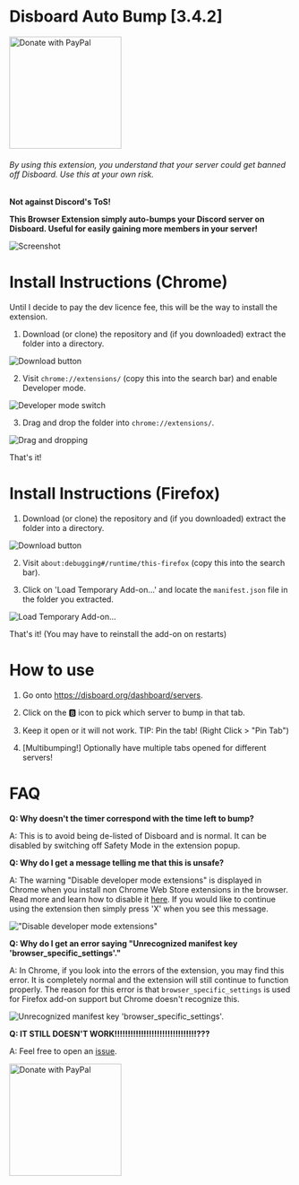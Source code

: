 # Disboard Auto Bump [3.4.2]
<a href="https://www.paypal.com/cgi-bin/webscr?cmd=_s-xclick&hosted_button_id=THEY26JGSUF7Q">
  <img src="https://raw.githubusercontent.com/stefan-niedermann/paypal-donate-button/master/paypal-donate-button.png" alt="Donate with PayPal" width="200" />
</a>

###### *By using this extension, you understand that your server could get banned off Disboard. Use this at your own risk.*

**Not against Discord's ToS!**

**This Browser Extension simply auto-bumps your Discord server on Disboard. Useful for easily gaining more members in your server!**

![Screenshot](https://i.imgur.com/geTxMkp.png)

# Install Instructions (Chrome)

Until I decide to pay the dev licence fee, this will be the way to install the extension.

1. Download (or clone) the repository and (if you downloaded) extract the folder into a directory.

![Download button](https://i.imgur.com/4LxWWS2.png)

2. Visit `chrome://extensions/` (copy this into the search bar) and enable Developer mode.

![Developer mode switch](https://i.imgur.com/EHnZ384.png)

3. Drag and drop the folder into `chrome://extensions/`.

![Drag and dropping](https://i.imgur.com/zg38IHc.png)

That's it!

# Install Instructions (Firefox)

1. Download (or clone) the repository and (if you downloaded) extract the folder into a directory.

![Download button](https://i.imgur.com/4LxWWS2.png)

2. Visit `about:debugging#/runtime/this-firefox` (copy this into the search bar).

3. Click on 'Load Temporary Add-on...' and locate the `manifest.json` file in the folder you extracted.

![Load Temporary Add-on...](https://i.imgur.com/LFz5v7t.png)

That's it! (You may have to reinstall the add-on on restarts)

# How to use

1. Go onto https://disboard.org/dashboard/servers.

2. Click on the 🅱️ icon to pick which server to bump in that tab.

3. Keep it open or it will not work. TIP: Pin the tab! (Right Click > "Pin Tab")

4. [Multibumping!] Optionally have multiple tabs opened for different servers!

# FAQ

**Q: Why doesn't the timer correspond with the time left to bump?**

A: This is to avoid being de-listed of Disboard and is normal. It can be disabled by switching off Safety Mode in the extension popup.

**Q: Why do I get a message telling me that this is unsafe?**

A: The warning "Disable developer mode extensions" is displayed in Chrome when you install non Chrome Web Store extensions in the browser. Read more and learn how to disable it [here](https://www.ghacks.net/2017/07/04/hide-chromes-disable-developer-mode-extensions-warning/). If you would like to continue using the extension then simply press 'X' when you see this message.

!["Disable developer mode extensions"](https://i.imgur.com/y2KiC8s.png)

**Q: Why do I get an error saying "Unrecognized manifest key 'browser_specific_settings'."**

A: In Chrome, if you look into the errors of the extension, you may find this error. It is completely normal and the extension will still continue to function properly. The reason for this error is that `browser_specific_settings` is used for Firefox add-on support but Chrome doesn't recognize this.

![Unrecognized manifest key 'browser_specific_settings'.](https://i.imgur.com/L1j0cEn.png)

**Q: IT STILL DOESN'T WORK!!!!!!!!!!!!!!!!!!!!!!!!!!!!!!!???**

A: Feel free to open an [issue](https://github.com/Theblockbuster1/disboard-auto-bump/issues).

<a href="https://www.paypal.com/cgi-bin/webscr?cmd=_s-xclick&hosted_button_id=THEY26JGSUF7Q">
  <img src="https://raw.githubusercontent.com/stefan-niedermann/paypal-donate-button/master/paypal-donate-button.png" alt="Donate with PayPal" width="200" />
</a>
